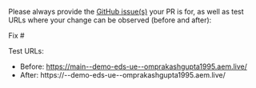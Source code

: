 Please always provide the [GitHub issue(s)](../issues) your PR is for, as well as test URLs where your change can be observed (before and after):

Fix #<gh-issue-id>

Test URLs:
- Before: https://main--demo-eds-ue--omprakashgupta1995.aem.live/
- After: https://<branch>--demo-eds-ue--omprakashgupta1995.aem.live/
